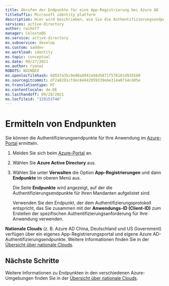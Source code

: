 ```yaml
---
title: Abrufen der Endpunkte für eine App-Registrierung bei Azure AD
titleSuffix: Microsoft identity platform
description: Hier wird beschrieben, wie Sie die Authentifizierungsendpunkte für eine benutzerdefinierte Anwendung ermitteln, die Sie mit Azure AD entwickeln oder bei Azure AD registrieren.
services: active-directory
author: rwike77
manager: CelesteDG
ms.service: active-directory
ms.subservice: develop
ms.custom: aaddev
ms.workload: identity
ms.topic: conceptual
ms.date: 09/27/2021
ms.author: ryanwi
ROBOTS: NOINDEX
ms.openlocfilehash: 6d557a35c9e98a8941a94d5871f578101d935580
ms.sourcegitcommit: df2a8281cfdec8e042959339ebe314a0714cdd5e
ms.translationtype: HT
ms.contentlocale: de-DE
ms.lasthandoff: 09/28/2021
ms.locfileid: "129153746"
---
```

# <a name="how-to-discover-endpoints"></a>Ermitteln von Endpunkten

Sie können die Authentifizierungsendpunkte für Ihre Anwendung im [Azure-Portal](https://portal.azure.com) ermitteln.

1. Melden Sie sich beim <a href="https://portal.azure.com/" target="_blank">Azure-Portal</a> an.
1. Wählen Sie **Azure Active Directory** aus.
1. Wählen Sie unter **Verwalten** die Option **App-Registrierungen** und dann **Endpunkte** im oberen Menü aus.

    Die Seite **Endpunkte** wird angezeigt, auf der die Authentifizierungsendpunkte für Ihren Mandanten aufgelistet sind.
    
    Verwenden Sie den Endpunkt, der dem Authentifizierungsprotokoll entspricht, das Sie zusammen mit der **Anwendungs-ID (Client-ID)** zum Erstellen der spezifischen Authentifizierungsanforderung für Ihre Anwendung verwenden.

**Nationale Clouds** (z. B. Azure AD China, Deutschland und US Government) verfügen über ein eigenes App-Registrierungsportal und eigene Azure AD-Authentifizierungsendpunkte. Weitere Informationen finden Sie in der [Übersicht über nationale Clouds](authentication-national-cloud.md).

## <a name="next-steps"></a>Nächste Schritte

Weitere Informationen zu Endpunkten in den verschiedenen Azure-Umgebungen finden Sie in der [Übersicht über nationale Clouds](authentication-national-cloud.md).
